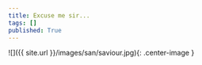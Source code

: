```yaml
---
title: Excuse me sir...
tags: []
published: True
---
```


![]({{ site.url }}/images/san/saviour.jpg){: .center-image }
